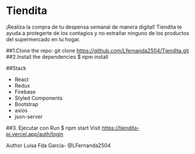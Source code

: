 # Tiendita
¡Realiza la compra de tu despensa semanal de manera digital! Tiendita te ayuda a protegerte de los contagios y no extrañar ninguno de los productos del supermercado en tu hogar. 

##1.Clone the repo:
git clone https://github.com/Lfernanda2504/Tiendita.git
##2.Install the dependencies
$ npm install

##Stack
* React
* Redux
* Firebase
* Styled Components
* Bootstrap
* axios
* json-server

##3. Ejecutar con
Run $ npm start
Visit https://tiendita-pi.vercel.app/auth/login

Author
Luisa Fda Garcia- @LFernanda2504
